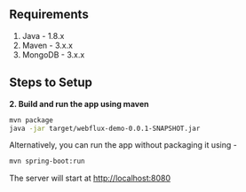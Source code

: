 ## Requirements

1. Java - 1.8.x
2. Maven - 3.x.x
3. MongoDB - 3.x.x

## Steps to Setup

**2. Build and run the app using maven**

```bash
mvn package
java -jar target/webflux-demo-0.0.1-SNAPSHOT.jar
```

Alternatively, you can run the app without packaging it using -

```bash
mvn spring-boot:run
```

The server will start at <http://localhost:8080>